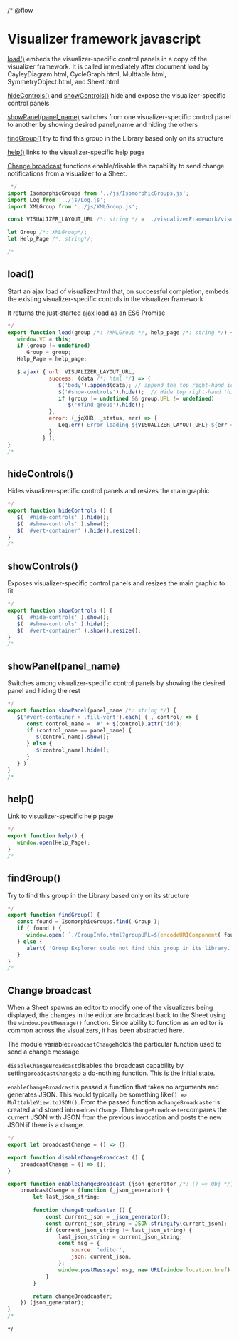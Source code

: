 /* @flow
# Visualizer framework javascript

[load()](#load) embeds the visualizer-specific control panels in a copy of the visualizer
framework. It is called immediately after document load by CayleyDiagram.html, CycleGraph.html,
Multtable.html, SymmetryObject.html, and Sheet.html

[hideControls()](#hidecontrols) and [showControls()](#showcontrols) hide and expose the
visualizer-specific control panels

[showPanel(panel_name)](#showpanelpanel_name) switches from one visualizer-specific control panel
to another by showing desired panel_name and hiding the others

[findGroup()](#findGroup) try to find this group in the Library based only on its structure

[help()](#help) links to the visualizer-specific help page

[Change broadcast](#change-broadcast) functions enable/disable the capability to send change notifications
from a visualizer to a Sheet.

```javascript
 */
import IsomorphicGroups from '../js/IsomorphicGroups.js';
import Log from '../js/Log.js';
import XMLGroup from '../js/XMLGroup.js';

const VISUALIZER_LAYOUT_URL /*: string */ = './visualizerFramework/visualizer.html';

let Group /*: XMLGroup*/;
let Help_Page /*: string*/;

/*
```
## load()
Start an ajax load of visualizer.html that, on successful completion, embeds the existing
visualizer-specific controls in the visualizer framework

It returns the just-started ajax load as an ES6 Promise

```javascript
*/
export function load(group /*: ?XMLGroup */, help_page /*: string */) {
   window.VC = this;
   if (group != undefined)
      Group = group;
   Help_Page = help_page;

   $.ajax( { url: VISUALIZER_LAYOUT_URL,
             success: (data /*: html */) => {
                $('body').append(data); // append the top right-hand icon strip, etc. to existing body
                $('#show-controls').hide();  // Hide top right-hand 'hide-controls' icon initially
                if (group != undefined && group.URL != undefined)
                   $('#find-group').hide();
             },
             error: (_jqXHR, _status, err) => {
                Log.err(`Error loading ${VISUALIZER_LAYOUT_URL} ${err === undefined ? '' : ': ' + err}`);
             }
           } );
}
/*
```
## hideControls()
Hides visualizer-specific control panels and resizes the main graphic
```javascript
*/
export function hideControls () {
   $( '#hide-controls' ).hide();
   $( '#show-controls' ).show();
   $( '#vert-container' ).hide().resize();
}
/*
```
## showControls()
Exposes visualizer-specific control panels and resizes the main graphic to fit
```javascript
*/
export function showControls () {
   $( '#hide-controls' ).show();
   $( '#show-controls' ).hide();
   $( '#vert-container' ).show().resize();
}
/*
```
## showPanel(panel_name)
Switches among visualizer-specific control panels by showing the desired panel and hiding the rest
```javascript
*/
export function showPanel(panel_name /*: string */) {
   $('#vert-container > .fill-vert').each( (_, control) => {
      const control_name = '#' + $(control).attr('id');
      if (control_name == panel_name) {
         $(control_name).show();
      } else {
         $(control_name).hide();
      }
   } )
}
/*
```
## help()
Link to visualizer-specific help page
```javascript
*/
export function help() {
   window.open(Help_Page);
}
/*
```
## findGroup()
Try to find this group in the Library based only on its structure
```javascript
*/
export function findGroup() {
   const found = IsomorphicGroups.find( Group );
   if ( found ) {
      window.open( `./GroupInfo.html?groupURL=${encodeURIComponent( found.URL )}` );
   } else {
      alert( 'Group Explorer could not find this group in its library.' );
   }
}
/*
```
## Change broadcast
When a Sheet spawns an editor to modify one of the visualizers being displayed, the
changes in the editor are broadcast back to the Sheet using the `window.postMessage()`
function. Since ability to function as an editor is common across the visualizers, it
has been abstracted here. 

The module variable`broadcastChange`holds the particular function used to send a change
message.

`disableChangeBroadcast`disables the broadcast capability by setting`broadcastChange`to a
do-nothing function. This is the initial state.

`enableChangeBroadcast`is passed a function that takes no arguments and generates JSON.
This would typically be something like`() => MulttableView.toJSON().`From the passed function
a`changeBroadcaster`is created and stored in`broadcastChange.`The`changeBroadcaster`compares
the current JSON with JSON from the previous invocation and posts the new JSON if there is a change.
```javascript
*/
export let broadcastChange = () => {};

export function disableChangeBroadcast () {
    broadcastChange = () => {};
}

export function enableChangeBroadcast (json_generator /*: () => Obj */) {
    broadcastChange = (function (_json_generator) {
        let last_json_string;
        
        function changeBroadcaster () {
            const current_json = _json_generator();
            const current_json_string = JSON.stringify(current_json);
            if (current_json_string != last_json_string) {
                last_json_string = current_json_string;
                const msg = {
                    source: 'editor',
                    json: current_json,
                };
                window.postMessage( msg, new URL(window.location.href).origin );
            }
        }

        return changeBroadcaster;
    }) (json_generator);
}
/*
```
 */
